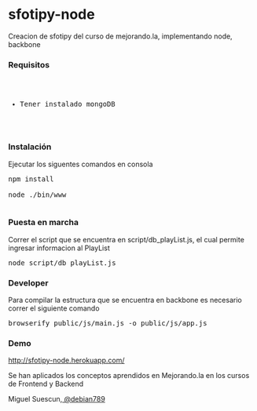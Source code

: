 sfotipy-node
============

Creacion de sfotipy del curso de mejorando.la, implementando node, backbone 

<h3>Requisitos </h3>
<pre>

- Tener instalado mongoDB

</pre>

<h3>Instalación</h3>

Ejecutar los siguentes comandos en consola

<pre>
npm install 

node ./bin/www

</pre>

<h3>Puesta en marcha </h3>

Correr el script que se encuentra en script/db_playList.js, el cual permite ingresar informacion al PlayList  

<pre>
node script/db_playList.js
</pre>
<h3>Developer </h3>

Para compilar la estructura que se encuentra en backbone es necesario correr el siguiente comando 


<pre>
browserify public/js/main.js -o public/js/app.js
</pre>



<h3>Demo</h3>

<a href="http://sfotipy-node.herokuapp.com/"> http://sfotipy-node.herokuapp.com/</a> 






Se han aplicados los conceptos aprendidos en Mejorando.la en los cursos de Frontend y Backend

Miguel Suescun,<a href="https://twitter.com/debian789"> @debian789</a>
